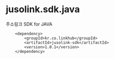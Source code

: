 jusolink.sdk.java
================

주소링크 SDK for JAVA


		<dependency>
			<groupId>kr.co.linkhub</groupId>
			<artifactId>jusolink-sdk</artifactId>
			<version>1.0.1</version>
		</dependency>
